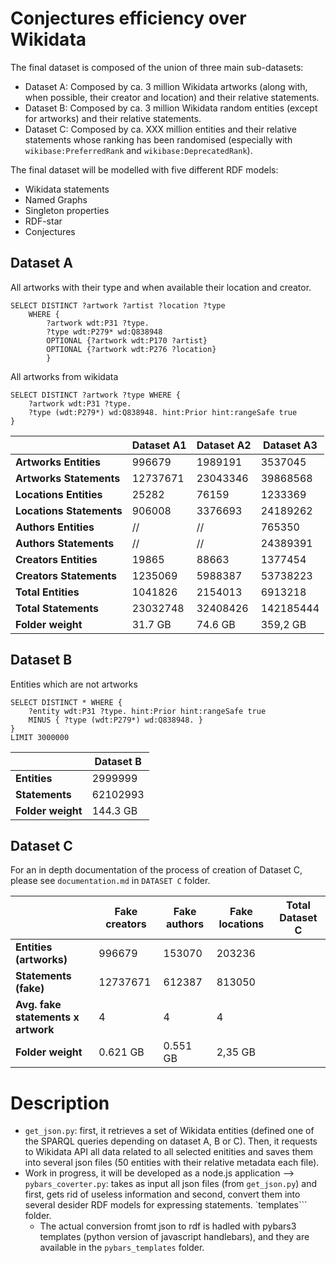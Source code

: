 # Conjectures efficiency over Wikidata

The final dataset is composed of the union of three main sub-datasets:
- Dataset A: Composed by ca. 3 million Wikidata artworks (along with, when possible, their creator and location) and their relative statements.
- Dataset B: Composed by ca. 3 million Wikidata random entities (except for artworks) and their relative statements. 
- Dataset C: Composed by ca. XXX million entities and their relative statements whose ranking has been randomised (especially with ```wikibase:PreferredRank``` and ```wikibase:DeprecatedRank```).

The final dataset will be modelled with five different RDF models:
- Wikidata statements
- Named Graphs
- Singleton properties
- RDF-star
- Conjectures

## Dataset A
All artworks with their type and when available their location and creator. 

``` 
SELECT DISTINCT ?artwork ?artist ?location ?type
    WHERE {
        ?artwork wdt:P31 ?type.
        ?type wdt:P279* wd:Q838948 
        OPTIONAL {?artwork wdt:P170 ?artist}
        OPTIONAL {?artwork wdt:P276 ?location}
        } 
```

All artworks from wikidata
```
SELECT DISTINCT ?artwork ?type WHERE {
    ?artwork wdt:P31 ?type.
    ?type (wdt:P279*) wd:Q838948. hint:Prior hint:rangeSafe true
}
``` 


|                          | **Dataset A1** | **Dataset A2** | **Dataset A3**  |
|--------------------------|----------------|----------------|-----------------|
| **Artworks Entities**    | 996679         | 1989191        | 3537045         |
| **Artworks Statements**  | 12737671       | 23043346       | 39868568        |
| **Locations Entities**   | 25282          | 76159          | 1233369         |
| **Locations Statements** | 906008         | 3376693        | 24189262        |
| **Authors Entities**     | //             | //             | 765350          |
| **Authors Statements**   | //             | //             | 24389391        |
| **Creators Entities**    | 19865          | 88663          | 1377454         |
| **Creators Statements**  | 1235069        | 5988387        | 53738223        |
| **Total Entities**       | 1041826        | 2154013        | 6913218         |
| **Total Statements**     | 23032748       | 32408426       | 142185444       |
| **Folder weight**        | 31.7 GB        | 74.6 GB        | 359,2 GB        |


## Dataset B
Entities which are not artworks 

```
SELECT DISTINCT * WHERE {
    ?entity wdt:P31 ?type. hint:Prior hint:rangeSafe true
    MINUS { ?type (wdt:P279*) wd:Q838948. }
}
LIMIT 3000000
```

|                          | **Dataset B**  | 
|--------------------------|----------------|
| **Entities**             | 2999999        |
| **Statements**           | 62102993       |
| **Folder weight**        | 144.3 GB       | 

## Dataset C
For an in depth documentation of the process of creation of Dataset C, please see ```documentation.md``` in ```DATASET C``` folder.

|                                    | **Fake creators** | **Fake authors** | **Fake locations** | **Total Dataset C** |
|------------------------------------|-------------------|------------------|--------------------|---------------------|
| **Entities (artworks)**            | 996679            | 153070           | 203236             |                     |
| **Statements (fake)**              | 12737671          | 612387           | 813050             |                     |
| **Avg. fake statements x artwork** | 4                 | 4                | 4                  |                     |
| **Folder weight**                  | 0.621 GB          | 0.551 GB         | 2,35 GB            |                     |

# Description

- ```get_json.py```: first, it retrieves a set of Wikidata entities (defined one of the SPARQL queries depending on dataset A, B or C). Then, it requests to Wikidata API all data related to all selected enitities and saves them into several json files (50 entities with their relative metadata each file).
- Work in progress, it will be developed as a node.js application --> ```pybars_coverter.py```: takes as input all json files (from ```get_json.py```) and first, gets rid of useless information and second, convert them into several desider RDF models for expressing statements. `templates``` folder. 
    - The actual conversion fromt json to rdf is hadled with pybars3 templates (python version of javascript handlebars), and they are available in the ```pybars_templates``` folder. 
